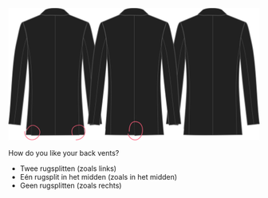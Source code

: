 
![Rugsplit](backvent.svg)

How do you like your back vents?

- Twee rugsplitten (zoals links)
- Eén rugsplit in het midden (zoals in het midden)
- Geen rugsplitten (zoals rechts)